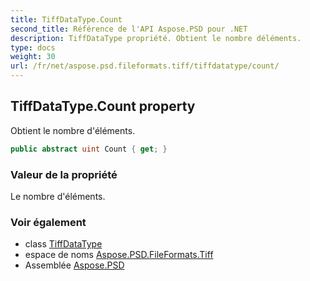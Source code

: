 ```yaml
---
title: TiffDataType.Count
second_title: Référence de l'API Aspose.PSD pour .NET
description: TiffDataType propriété. Obtient le nombre déléments.
type: docs
weight: 30
url: /fr/net/aspose.psd.fileformats.tiff/tiffdatatype/count/
---
```

## TiffDataType.Count property

Obtient le nombre d'éléments.

```csharp
public abstract uint Count { get; }
```

### Valeur de la propriété

Le nombre d'éléments.

### Voir également

* class [TiffDataType](../)
* espace de noms [Aspose.PSD.FileFormats.Tiff](../../tiffdatatype/)
* Assemblée [Aspose.PSD](../../../)


